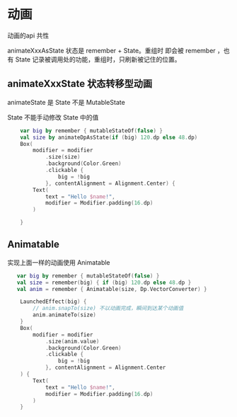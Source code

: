 

# 动画

动画的api 共性

animateXxxAsState 状态是 remember + State。重组时 即会被 remember ，也有 State 记录被调用处的功能，重组时，只刷新被记住的位置。



## animateXxxState 状态转移型动画

animateState 是 State 不是 MutableState

State 不能手动修改 State 中的值

```kotlin
    var big by remember { mutableStateOf(false) }
    val size by animateDpAsState(if (big) 120.dp else 48.dp)
    Box(
        modifier = modifier
            .size(size)
            .background(Color.Green)
            .clickable {
                big = !big
            }, contentAlignment = Alignment.Center) {
        Text(
            text = "Hello $name!",
            modifier = Modifier.padding(16.dp)
        )

    }
```

## Animatable

实现上面一样的动画使用 Animatable

```kotlin
   var big by remember { mutableStateOf(false) }
   val size = remember(big) { if (big) 120.dp else 48.dp }
   val anim = remember { Animatable(size, Dp.VectorConverter) }

    LaunchedEffect(big) {
        // anim.snapTo(size) 不以动画完成，瞬间到达某个动画值
        anim.animateTo(size)
    }
    Box(
        modifier = modifier
            .size(anim.value)
            .background(Color.Green)
            .clickable {
                big = !big
            }, contentAlignment = Alignment.Center
    ) {
        Text(
            text = "Hello $name!",
            modifier = Modifier.padding(16.dp)
        )
    }
```

